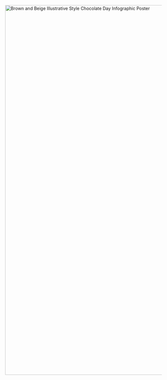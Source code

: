 <img width="1191" alt="Brown and Beige Illustrative Style Chocolate Day Infographic Poster" src="https://github.com/user-attachments/assets/fbb1f734-dbe9-4e0c-80ab-767013c0e91b" />
